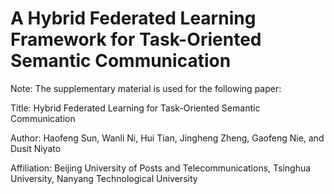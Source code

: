 # A Hybrid Federated Learning Framework for Task-Oriented Semantic Communication

Note: The supplementary material is used for the following paper:

Title: Hybrid Federated Learning for Task-Oriented Semantic Communication

Author: Haofeng Sun, Wanli Ni, Hui Tian, Jingheng Zheng, Gaofeng Nie, and Dusit Niyato

Affiliation: Beijing University of Posts and Telecommunications, Tsinghua University, Nanyang Technological University
